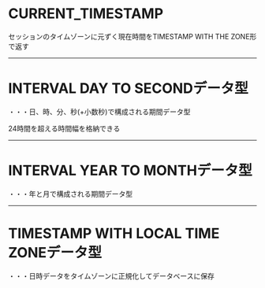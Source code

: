
# CURRENT_TIMESTAMP
セッションのタイムゾーンに元ずく現在時間をTIMESTAMP WITH THE ZONE形で返す

---
# INTERVAL DAY TO SECONDデータ型
・・・日、時、分、秒(+小数秒)で構成される期間データ型

24時間を超える時間幅を格納できる

---
# INTERVAL YEAR TO MONTHデータ型
・・・年と月で構成される期間データ型

---
# TIMESTAMP WITH LOCAL TIME ZONEデータ型
・・・日時データをタイムゾーンに正規化してデータベースに保存